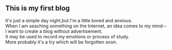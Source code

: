 ## This is my first blog
It's just a simple day night,but I'm a little bored and anxious.  
When I am seaching something on the Internet, an idea comes to my mind--I want to create a blog without advertisement.  
It may be used to record my emotions or process of study.  
More probably it's a try which will be forgotten soon.
